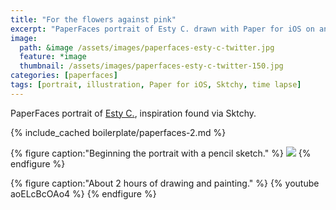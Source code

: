 ```yaml
---
title: "For the flowers against pink"
excerpt: "PaperFaces portrait of Esty C. drawn with Paper for iOS on an iPad."
image: 
  path: &image /assets/images/paperfaces-esty-c-twitter.jpg 
  feature: *image
  thumbnail: /assets/images/paperfaces-esty-c-twitter-150.jpg
categories: [paperfaces]
tags: [portrait, illustration, Paper for iOS, Sktchy, time lapse]
---
```


PaperFaces portrait of [Esty C.](https://sktchy.com/WfStFC), inspiration found via Sktchy.

{% include_cached boilerplate/paperfaces-2.md %}

{% figure caption:"Beginning the portrait with a pencil sketch." %}
[![](/assets/images/paperfaces-esty-c-process-1-750.jpg)](/assets/images/paperfaces-esty-c-process-1-lg.jpg)
{% endfigure %}

{% figure caption:"About 2 hours of drawing and painting." %}
{% youtube aoELcBcOAo4 %}
{% endfigure %}
